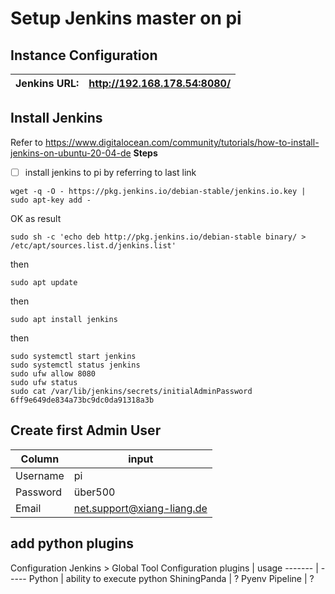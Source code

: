 # Setup Jenkins master on pi
## Instance Configuration
Jenkins URL: | http://192.168.178.54:8080/
------------ | ---------------------------

## Install Jenkins
Refer to https://www.digitalocean.com/community/tutorials/how-to-install-jenkins-on-ubuntu-20-04-de
**Steps**
- [ ] install jenkins to pi by referring to last link


```properties
wget -q -O - https://pkg.jenkins.io/debian-stable/jenkins.io.key | sudo apt-key add -
``` 
OK as result

```properties
sudo sh -c 'echo deb http://pkg.jenkins.io/debian-stable binary/ > /etc/apt/sources.list.d/jenkins.list'
```
then
```properties
sudo apt update
```
then
```properties
sudo apt install jenkins
```
then
```properties
sudo systemctl start jenkins
sudo systemctl status jenkins
sudo ufw allow 8080
sudo ufw status
sudo cat /var/lib/jenkins/secrets/initialAdminPassword
6ff9e649de834a73bc9dc0da91318a3b
```
## Create first Admin User
Column | input
------ | -----
Username | pi
Password | über500
Email | net.support@xiang-liang.de

## add python plugins
Configuration Jenkins > Global Tool Configuration
plugins | usage
------- | -----
Python | ability to execute python
ShiningPanda | ?
Pyenv Pipeline | ?
